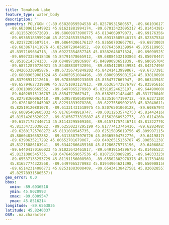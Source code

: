 ```yaml
---
title: Tomahawk Lake
feature_type: water_body
description: ''
geometry: POLYGON ((-89.65828959594538 45.82578931580557, -89.66103617797626 45.82040611430745,
  -89.66309611449921 45.81621881994174, -89.67013423095317 45.81454381402803, -89.67700068603084
  45.81155260672693, -89.68609873900775 45.8134669979073, -89.69176356444672 45.81574025196488,
  -89.69365183959246 45.82124353539459, -89.69313685546173 45.82387534824124, -89.68901698241584
  45.82172205607514, -89.68644206176127 45.82650703667702, -89.68730036864642 45.83045433606136,
  -89.6838671411076 45.83260729046852, -89.68764369139994 45.83511896535091, -89.69142024169231
  45.8357169664718, -89.69227854857745 45.83882646871324, -89.69090525756155 45.84444705103804,
  -89.69073359618436 45.84791478665912, -89.68884532103863 45.8507844733505, -89.68094889769949
  45.8516214374133, -89.68489710936907 45.84899093651839, -89.686957045892 45.84779521316774,
  -89.68712870726921 45.84408830742894, -89.68541209349981 45.84217496910981, -89.68043391356875
  45.84265330985876, -89.67356745849202 45.84241413999867, -89.67373911986833 45.84097909924476,
  -89.68009059081524 45.84085951084496, -89.68009059081524 45.83810890669562, -89.67425410399996
  45.83798931212616, -89.67030589233039 45.8354777667947, -89.66343943725273 45.83858728240242,
  -89.65794627319096 45.83751093127913, -89.65365473876787 45.83595616512135, -89.65125147949141
  45.83810890669562, -89.6497065270983 45.83918524625197, -89.64490000854448 45.83798931212616,
  -89.64026515136787 45.8354777667947, -89.63820521484402 45.83177004031796, -89.63820521484402
  45.82758360063418, -89.63957850585992 45.82351647199712, -89.63271205078227 45.82351647199712,
  -89.62618891845902 45.82291833978286, -89.62275569092108 45.82040611430745, -89.61468760620475
  45.82519120801078, -89.61331431518975 45.82076501060128, -89.60867945801225 45.81885087030093,
  -89.60095469605032 45.81765449919747, -89.60112635742753 45.81442416882038, -89.60404460083564
  45.81514203620927, -89.61056773315887 45.81562060932773, -89.61142604004313 45.81286875773196,
  -89.61571757446713 45.81143295509303, -89.61571757446713 45.81322770260807, -89.62224070679036
  45.81334735038622, -89.62550227295199 45.81777413746416, -89.62824885498286 45.81693666419617,
  -89.62601725708272 45.8131080545735, -89.62515895019756 45.80999711543885, -89.6272188867205
  45.80604836552882, -89.63133875976726 45.80365504752776, -89.64198176513729 45.80209933568941,
  -89.6390635217292 45.80652701679067, -89.64026515136787 45.8085612387687, -89.63013713012859
  45.81215086103941, -89.63442866455168 45.81286875773196, -89.64060847412139 45.81023642461817,
  -89.64404170166023 45.81023642461817, -89.64919154296756 45.81406523165577, -89.65022151122903
  45.8131080545735, -89.64764659057536 45.81071503989285, -89.6483332360833 45.80999711543885,
  -89.65537135253729 45.81191156008569, -89.65502802978376 45.81753486067311, -89.65176646362214
  45.81657774322568, -89.6497065270983 45.81944904621398, -89.65090815673697 45.82160242629043,
  -89.65142314086771 45.82531083008409, -89.65434138427581 45.82602855712465, -89.65828959594538
  45.82578931580557))
geo_error: 0.0
bbox:
  xmin: -89.6936518
  ymin: 45.8020993
  xmax: -89.6009547
  ymax: 45.8516214
longitude: -89.6563836
latitude: 45.8240337
OSM: .na.character
---
```

